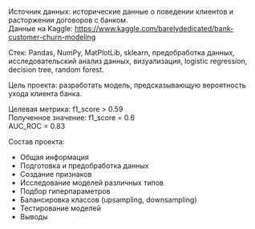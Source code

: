 Источник данных: исторические данные о поведении клиентов и расторжении договоров с банком. \
Данные на Kaggle: https://www.kaggle.com/barelydedicated/bank-customer-churn-modeling

Стек: Pandas, NumPy, MatPlotLib, sklearn, предобработка данных, исследовательский анализ данных, визуализация, logistic regression, decision tree, random forest.

Цель проекта: разработать модель, предсказывающую вероятность ухода клиента банка. 

Целевая метрика: f1_score > 0.59 \
Полученное значение: f1_score = 0.6 \
AUC_ROC = 0.83

Состав проекта:
- Общая информация
- Подготовка и предобработка данных
- Создание признаков
- Исследование моделей различных типов 
- Подбор гиперпараметров
- Балансировка классов (upsampling, downsampling)
- Тестирование моделей
- Выводы
